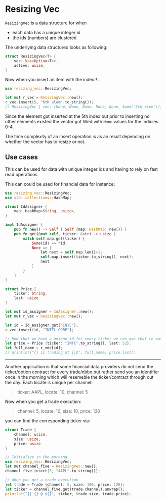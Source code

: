 # Resizing Vec

`ResizingVec` is a data structure for when

-  each data has a unique integer id
-  the ids (numbers) are clustered

The underlying data structured looks as following:
```rust
struct ResizingVec<T> {
    vec: Vec<Option<T>>,
    active: usize,
}
```

Now when you insert an item with the index `5`.
```rust
use resizing_vec::ResizingVec;

let mut r_vec = ResizingVec::new();
r_vec.insert(5, "6th elem".to_string());
// ResizingVec { vec: [None, None, None, None, None, Some("5th elem")], active: 1 }
```
Since the element got inserted at the 5th index but prior to inserting no other elements existed the vector got filled with `None` values for the indicies 0-4. 

The time complexity of an insert operation is as an result depending on whether the vector has to resize or not. 

## Use cases
This can be used for data with unique integer ids and having to rely on fast read operations. 

This can could be used for financial data for instance:

```rust
use resizing_vec::ResizingVec;
use std::collections::HashMap;

struct IdAssigner {
	map: HashMap<String, usize>,
}

impl IdAssigner {
	pub fn new() -> Self { Self {map: HashMap::new()} }
	pub fn get(&mut self, ticker: &str) -> usize {
		match self.map.get(ticker) {
		    Some(id) => *id,
		    None => {
		        let next = self.map.len()+1;
		        self.map.insert(ticker.to_string(), next);
		        next
		    }
		}
	}
}

struct Price {
	ticker: String,
	last: usize
}

let mut id_assigner = IdAssigner::new();
let mut r_vec = ResizingVec::new();

let id = id_assigner.get("INTC");
r_vec.insert(id, "INTEL CORP");

// Now that we have a unique id for every ticker we can use that to easily info about each ticker and enrich our price data quickly with it.
let price = Price {ticker: "INTC".to_string(), last: 52};
let full_name = r_vec[id];
// println!("{} is trading at {}$", full_name, price.last);
```

----
Another application is that some financial data providers do not send the ticker/option contract for every trade/nbbo but rather send you an identifier once in the morning which will resemeble the ticker/contract through out the day. Each locate is unique per channel:
> ticker: AAPL, locate: 10, channel: 5


Now when you get a trade execution:
> channel: 5, locate: 10, size: 10, price: 120

you can find the corresponding ticker via:
```rust
struct Trade {
	channel: usize,
	size: usize,
	price: usize
}

// Initialize in the morning
use resizing_vec::ResizingVec;
let mut channel_five = ResizingVec::new();
channel_five.insert(5, "AAPL".to_string());

// When you get a trade execution
let trade = Trade {channel: 5, size: 100, price: 120};
let ticker = channel_five.get(trade.channel).unwrap();
println!("{} {} @ ${}", ticker, trade.size, trade.price);
```